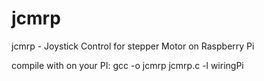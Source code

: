 # jcmrp
jcmrp - Joystick Control for stepper Motor on Raspberry Pi

compile with on your PI: gcc -o jcmrp jcmrp.c -l wiringPi
